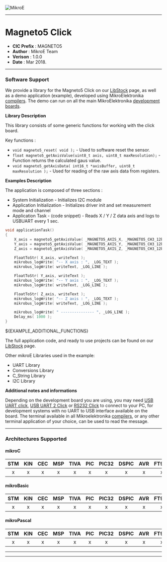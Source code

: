 ![MikroE](http://www.mikroe.com/img/designs/beta/logo_small.png)

---

# Magneto5 Click

- **CIC Prefix**  : MAGNETO5
- **Author**      : MikroE Team
- **Verison**     : 1.0.0
- **Date**        : Mar 2018.

---

### Software Support

We provide a library for the Magneto5 Click on our [LibStock](https://libstock.mikroe.com/projects/view/2361/magneto-5-click) 
page, as well as a demo application (example), developed using MikroElektronika 
[compilers](http://shop.mikroe.com/compilers). The demo can run on all the main 
MikroElektronika [development boards](http://shop.mikroe.com/development-boards).

**Library Description**

This library consists of some generic functions for working with the click board.

Key functions :

- ```void magneto5_reset( void );``` - Used to software reset the sensor.
- ```float magneto5_getAxisValue(uint8_t axis, uint8_t maxResolution);``` - Function returns the calculated gaus value.
- ```void magneto5_getAxisData( int16_t *axisBuffer, uint8_t maxResolution );``` - Used for reading of the raw axis data from registers.

**Examples Description**

The application is composed of three sections :

- System Initialization - Initializes I2C module
- Application Initialization - Initializes driver init and set measurement mode and channel
- Application Task - (code snippet) - Reads X / Y / Z data axis and logs to USBUART every 1 sec.


```.c
void applicationTask()
{
    X_axis = magneto5_getAxisValue( _MAGNETO5_AXIS_X, _MAGNETO5_CH3_12bits_1ms);
    Y_axis = magneto5_getAxisValue( _MAGNETO5_AXIS_Y, _MAGNETO5_CH3_12bits_1ms );
    Z_axis = magneto5_getAxisValue( _MAGNETO5_AXIS_Z, _MAGNETO5_CH3_12bits_1ms );

    FloatToStr( X_axis, writeText );
    mikrobus_logWrite( "-- X axis : ", _LOG_TEXT );
    mikrobus_logWrite( writeText, _LOG_LINE );

    FloatToStr( Y_axis, writeText );
    mikrobus_logWrite( "-- Y axis : ", _LOG_TEXT );
    mikrobus_logWrite( writeText, _LOG_LINE );

    FloatToStr( Z_axis, writeText );
    mikrobus_logWrite( "-- Z axis : ", _LOG_TEXT );
    mikrobus_logWrite( writeText, _LOG_LINE );

    mikrobus_logWrite( " --------------- ", _LOG_LINE );
    Delay_ms( 1000 );
}
```

${EXAMPLE_ADDITIONAL_FUNCTIONS}

The full application code, and ready to use projects can be found on our 
[LibStock](https://libstock.mikroe.com/projects/view/2361/magneto-5-click) page.

Other mikroE Libraries used in the example:

- UART Library
- Conversions Library
- C_String Library
- I2C Library

**Additional notes and informations**

Depending on the development board you are using, you may need 
[USB UART click](http://shop.mikroe.com/usb-uart-click), 
[USB UART 2 Click](http://shop.mikroe.com/usb-uart-2-click) or 
[RS232 Click](http://shop.mikroe.com/rs232-click) to connect to your PC, for 
development systems with no UART to USB interface available on the board. The 
terminal available in all Mikroelektronika 
[compilers](http://shop.mikroe.com/compilers), or any other terminal application 
of your choice, can be used to read the message.

---
### Architectures Supported

#### mikroC

| STM | KIN | CEC | MSP | TIVA | PIC | PIC32 | DSPIC | AVR | FT90x |
|:-:|:-:|:-:|:-:|:-:|:-:|:-:|:-:|:-:|:-:|
| x | x | x | x | x | x | x | x | x | x |

#### mikroBasic

| STM | KIN | CEC | MSP | TIVA | PIC | PIC32 | DSPIC | AVR | FT90x |
|:-:|:-:|:-:|:-:|:-:|:-:|:-:|:-:|:-:|:-:|
| x | x | x | x | x | x | x | x | x | x |

#### mikroPascal

| STM | KIN | CEC | MSP | TIVA | PIC | PIC32 | DSPIC | AVR | FT90x |
|:-:|:-:|:-:|:-:|:-:|:-:|:-:|:-:|:-:|:-:|
| x | x | x | x | x | x | x | x | x | x |

---
---
